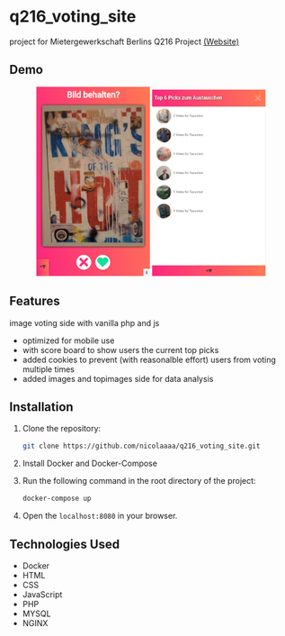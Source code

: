 # q216_voting_site
project for Mietergewerkschaft Berlins Q216 Project <a href="https://mg-berlin.org/q216/"> (Website)</a>

## Demo

<p align="center">
  <img src="screenshot_voting.png" alt="Screenshot of Voting" width="40%">
  <img src="screenshot_score.png" alt="Screenshot of the Score board" width="40%">
</p>

## Features

image voting side with vanilla php and js
- optimized for mobile use
- with score board to show users the current top picks
- added cookies to prevent (with reasonalble effort) users from voting multiple times
- added images and topimages side for data analysis

## Installation

1. Clone the repository:

   ```bash
   git clone https://github.com/nicolaaaa/q216_voting_site.git
   ```
2. Install Docker and Docker-Compose 
3. Run the following command in the root directory of the project:
   ```bash
   docker-compose up
   ```
4. Open the `localhost:8080` in your browser.

## Technologies Used

- Docker
- HTML
- CSS
- JavaScript 
- PHP
- MYSQL
- NGINX
